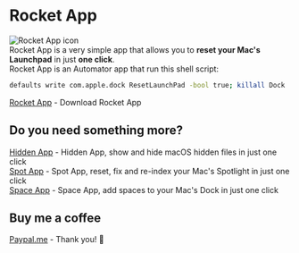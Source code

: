 # Rocket App
![Rocket App icon](http://www.laboratoriociliegia.it/github/rocket-app-icon.png)<br>
Rocket App is a very simple app that allows you to **reset your Mac's Launchpad** in just **one click**.<br>
Rocket App is an Automator app that run this shell script:<br>
```sh
defaults write com.apple.dock ResetLaunchPad -bool true; killall Dock
```

[Rocket App](https://github.com/ceruttigianluca/rocket-app/archive/master.zip) - Download Rocket App

## Do you need something more?
[Hidden App](https://github.com/ceruttigianluca/hidden-app) - Hidden App, show and hide macOS hidden files in just one click<br>
[Spot App](https://github.com/ceruttigianluca/spot-app) - Spot App, reset, fix and re-index your Mac's Spotlight in just one click<br>
[Space App](https://github.com/ceruttigianluca/space-app) - Space App, add spaces to your Mac's Dock in just one click<br>

## Buy me a coffee
[Paypal.me](https://www.paypal.me/gianlucacherry/2gbp) - Thank you! :raised_hands:
